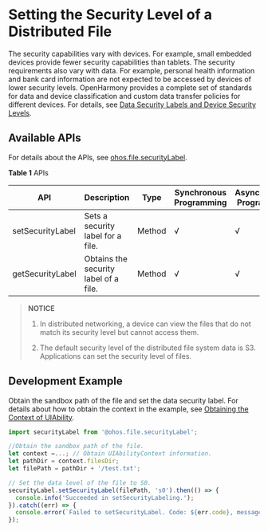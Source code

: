 # Setting the Security Level of a Distributed File

The security capabilities vary with devices. For example, small embedded devices provide fewer security capabilities than tablets. The security requirements also vary with data. For example, personal health information and bank card information are not expected to be accessed by devices of lower security levels. OpenHarmony provides a complete set of standards for data and device classification and custom data transfer policies for different devices. For details, see [Data Security Labels and Device Security Levels](../database/access-control-by-device-and-data-level.md).

## Available APIs

For details about the APIs, see [ohos.file.securityLabel](../reference/apis/js-apis-file-securityLabel.md).

**Table 1** APIs

| API| Description| Type| Synchronous Programming| Asynchronous Programming| 
| -------- | -------- | -------- | -------- | -------- |
| setSecurityLabel | Sets a security label for a file.| Method| √ | √ | 
| getSecurityLabel | Obtains the security label of a file.| Method| √ | √ | 

> **NOTICE**
>
> 1. In distributed networking, a device can view the files that do not match its security level but cannot access them.
>
> 2. The default security level of the distributed file system data is S3. Applications can set the security level of files.

## Development Example

Obtain the sandbox path of the file and set the data security label. For details about how to obtain the context in the example, see [Obtaining the Context of UIAbility](../application-models/uiability-usage.md#obtaining-the-context-of-uiability).

  
```ts
import securityLabel from '@ohos.file.securityLabel';

//Obtain the sandbox path of the file.
let context =...; // Obtain UIAbilityContext information.
let pathDir = context.filesDir;
let filePath = pathDir + '/test.txt';

// Set the data level of the file to S0.
securityLabel.setSecurityLabel(filePath, 's0').then(() => {
  console.info('Succeeded in setSecurityLabeling.');
}).catch((err) => {
  console.error(`Failed to setSecurityLabel. Code: ${err.code}, message: ${err.message}`);
});
```
